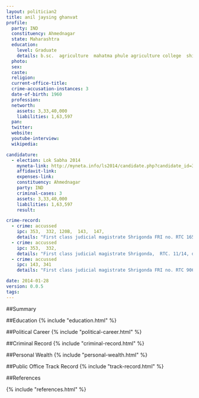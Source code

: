 ```yaml
---
layout: politician2
title: anil jaysing ghanvat
profile: 
  party: IND
  constituency: Ahmednagar
  state: Maharashtra
  education: 
    level: Graduate
    details: b.sc.  agriculture  mahatma phule agriculture college  shivajinagar  pune 5  year 1979 80.
  photo: 
  sex: 
  caste: 
  religion: 
  current-office-title: 
  crime-accusation-instances: 3
  date-of-birth: 1960
  profession: 
  networth: 
    assets: 3,33,40,000
    liabilities: 1,63,597
  pan: 
  twitter: 
  website: 
  youtube-interview: 
  wikipedia: 

candidature: 
  - election: Lok Sabha 2014
    myneta-link: http://myneta.info/ls2014/candidate.php?candidate_id=3490
    affidavit-link: 
    expenses-link: 
    constituency: Ahmednagar 
    party: IND
    criminal-cases: 3
    assets: 3,33,40,000
    liabilities: 1,63,597
    result:  

crime-record: 
  - crime: accussed
    ipc: 353,  332, 120B,  143,  147,
    details: "First class judicial magistrate Shrigonda FRI no. RTC 165/05, date. 14/03/2005" 
  - crime: accussed
    ipc: 353,  332,
    details: "First class judicial magistrate Shrigonda,  RTC. 11/14, date.14/12/2013," 
  - crime: accussed
    ipc: 143, 341
    details: "First class judicial magistrate Shrigonda FRI no. RTC 906/05, Date.15/10/2005," 

date: 2014-01-28
version: 0.0.5
tags: 
---
```

##Summary


##Education
{% include "education.html" %}


##Political Career
{% include "political-career.html" %}


##Criminal Record
{% include "criminal-record.html" %}


##Personal Wealth
{% include "personal-wealth.html" %}


##Public Office Track Record
{% include "track-record.html" %}


##References


{% include "references.html" %}